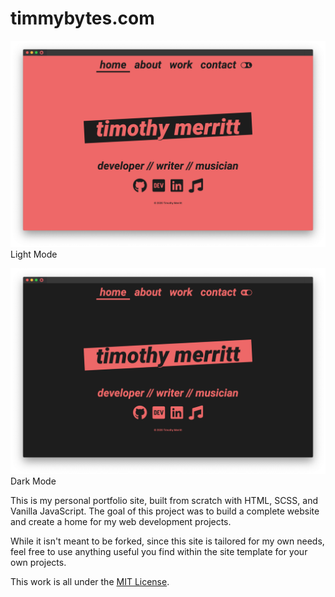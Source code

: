 # timmybytes.com

![timmybytes website screenshot](./img/timmybytes-screenshot.png)
Light Mode

![timmybytes website dark mode screenshot](./img/timmybytes-screenshot-dark.png)
Dark Mode

This is my personal portfolio site, built from scratch with HTML, SCSS, and Vanilla JavaScript. The goal of this project was to build a complete website and create a home for my web development projects.

While it isn't meant to be forked, since this site is tailored for my own needs, feel free to use anything useful you find within the site template for your own projects.

This work is all under the [MIT License](./LICENSE).
